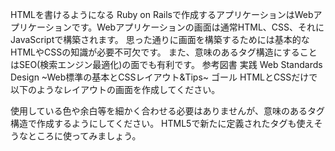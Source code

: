 HTMLを書けるようになる 
Ruby on Railsで作成するアプリケーションはWebアプリケーションです。Webアプリケーションの画面は通常HTML、CSS、それにJavaScriptで構築されます。 
思った通りに画面を構築するためには基本的なHTMLやCSSの知識が必要不可欠です。 
また、意味のあるタグ構造にすることはSEO(検索エンジン最適化)の面でも有利です。 
参考図書
実践 Web Standards Design ~Web標準の基本とCSSレイアウト&Tips~ 
ゴール
HTMLとCSSだけで以下のようなレイアウトの画面を作成してください。 
 
使用している色や余白等を細かく合わせる必要はありませんが、意味のあるタグ構造で作成するようにしてください。
HTML5で新たに定義されたタグも使えそうなところに使ってみましょう。